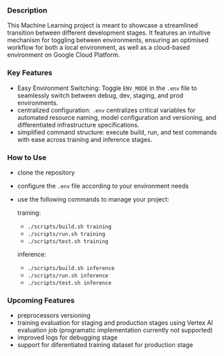 ### Description
This Machine Learning project is meant to showcase a streamlined transition
between different development stages. It features an intuitive mechanism for
toggling between environments, ensuring an optimised workflow for both a local
environment, as well as a cloud-based environment on Google Cloud Platform.

### Key Features
- Easy Environment Switching: Toggle `ENV_MODE` in the `.env` file to seamlessly
switch between debug, dev, staging, and prod environments.
- centralized configuration: `.env` centralizes critical variables for automated
  resource naming, model configuration and versioning, and differentiated
  infrastructure specifications.
- simplified command structure: execute build, run, and test commands with ease
  across training and inference stages.

### How to Use
- clone the repository
- configure the `.env` file according to your environment needs
- use the following commands to manage your project:

  training:
  - `./scripts/build.sh training`
  - `./scripts/run.sh training`
  - `./scripts/test.sh training`

  inference:
  - `./scripts/build.sh inference`
  - `./scripts/run.sh inference`
  - `./scripts/test.sh inference`

### Upcoming Features
  - preprocessors versioning
  - training evaluation for staging and production stages using Vertex AI
    evaluation job (programatic implementation currently not supported)
  - improved logs for debugging stage
  - support for diferentiated training dataset for production stage

